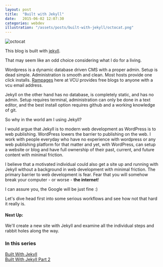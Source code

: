 ```yaml
---
layout: post
title:  "Built with Jekyll"
date:   2015-06-02 12:07:30
categories: webdev
illustration: "/assets/posts/built-with-jekyll/octocat.png"
---
```

![octocat](https://i.imgur.com/50X09ds.png)

This blog is built with [jekyll](http://jekyllrb.com/).

That may seem like an odd choice considering what I do for a living.

Wordpress is a dynamic database driven CMS with a proper admin. Setup is dead simple. Administration is smooth and clean. Most hosts provide one click installs. [Rampages](http://rampages.us) here at VCU provides free blogs to anyone with a vcu email address.

Jekyll on the other hand has no database, is completely static, and has no admin. Setup requires terminal, administration can only be done in a text editor, and the best install option requires github and a working knowledge of git.

So why in the world am I using Jekyll?

I would argue that Jekyll is to modern web development as WordPress is to web publishing. WordPress lowers the barrier to publishing on the web. I work with people everyday who have no experience with wordpress or any web publishing platform for that matter and yet, with WordPress, can setup a website or blog and have full ownership of their past, current, and future content with minimal friction.

I believe that a motivated individual could also get a site up and running with Jekyll without a background in web development with minimal friction. The primary barrier to web development is fear. Fear that you will somehow break your computer - or worse - **the internet**!

I can assure you, the Google will be just fine :)

Let's dive head first into some serious workflows and see how not that hard it really is.

<div class="meta" markdown="1">

#### Next Up:

We'll create a new site with Jekyll and examine all the individual steps and rabbit holes along the way.

### In this series

<a href="/150602/built-with-jekyll/">Built With Jekyll</a><br/>
<a href="/150616/built-with-jekyll-part2/">Built With Jekyll Part 2</a>

</div>
